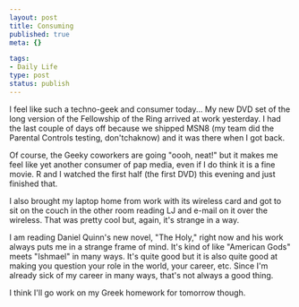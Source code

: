```yaml
--- 
layout: post
title: Consuming
published: true
meta: {}

tags: 
- Daily Life
type: post
status: publish
---
```

I feel like such a techno-geek and consumer today... My new DVD set of the long version of the Fellowship of the Ring arrived at work yesterday. I had the last couple of days off because we shipped MSN8 (my team did the Parental Controls testing, don'tchaknow) and it was there when I got back.

Of course, the Geeky coworkers are going "oooh, neat!" but it makes me feel like yet another consumer of pap media, even if I do think it is a fine movie. R and I watched the first half (the first DVD) this evening and just finished that.

I also brought my laptop home from work with its wireless card and got to sit on the couch in the other room reading LJ and e-mail on it over the wireless. That was pretty cool but, again, it's strange in a way.

I am reading Daniel Quinn's new novel, "The Holy," right now and his work always puts me in a strange frame of mind. It's kind of like "American Gods" meets "Ishmael" in many ways. It's quite good but it is also quite good at making you question your role in the world, your career, etc. Since I'm already sick of my career in many ways, that's not always a good thing.

I think I'll go work on my Greek homework for tomorrow though.
